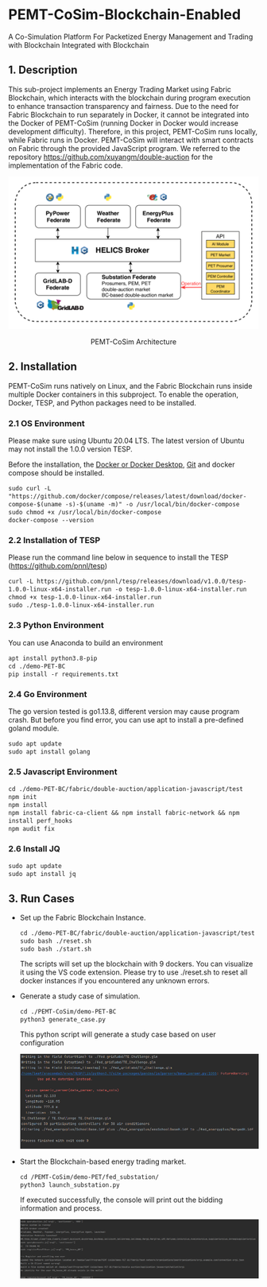 # PEMT-CoSim-Blockchain-Enabled

A Co-Simulation Platform For Packetized Energy Management and Trading with Blockchain Integrated with Blockchain

## 1. Description
This sub-project implements an Energy Trading Market using Fabric Blockchain, which interacts with the blockchain during program execution to enhance transaction transparency and fairness. Due to the need for Fabric Blockchain to run separately in Docker, it cannot be integrated into the Docker of PEMT-CoSim (running Docker in Docker would increase development difficulty). Therefore, in this project, PEMT-CoSim runs locally, while Fabric runs in Docker. PEMT-CoSim will interact with smart contracts on Fabric through the provided JavaScript program. We referred to the repository https://github.com/xuyangm/double-auction for the implementation of the Fabric code.




![image](../doc_images/PEMT-overview-withbc.png)
<center>PEMT-CoSim Architecture</center>

## 2. Installation
PEMT-CoSim runs natively on Linux, and the Fabric Blockchain runs inside multiple Docker containers in this subproject. To enable the operation, Docker, TESP, and Python packages need to be installed.

### 2.1 OS Environment

Please make sure using Ubuntu 20.04 LTS. The latest version of Ubuntu may not install the 1.0.0 version TESP.

Before the installation, the [Docker or Docker Desktop](https://www.docker.com/products/docker-desktop),  [Git](https://git-scm.com/) and docker compose should be installed. 

    sudo curl -L "https://github.com/docker/compose/releases/latest/download/docker-compose-$(uname -s)-$(uname -m)" -o /usr/local/bin/docker-compose
    sudo chmod +x /usr/local/bin/docker-compose
    docker-compose --version

### 2.2 Installation of TESP
Please run the command line below in sequence to install the TESP (https://github.com/pnnl/tesp)

    curl -L https://github.com/pnnl/tesp/releases/download/v1.0.0/tesp-1.0.0-linux-x64-installer.run -o tesp-1.0.0-linux-x64-installer.run
    chmod +x tesp-1.0.0-linux-x64-installer.run
    sudo ./tesp-1.0.0-linux-x64-installer.run


### 2.3 Python Environment
You can use Anaconda to build an environment

    apt install python3.8-pip
    cd ./demo-PET-BC
    pip install -r requirements.txt

### 2.4 Go Environment
The go version tested is go1.13.8, different version may cause program crash. But before you find error, you can use apt to install a pre-defined goland module.

    sudo apt update
    sudo apt install golang


### 2.5 Javascript Environment

    cd ./demo-PET-BC/fabric/double-auction/application-javascript/test
    npm init
    npm install
    npm install fabric-ca-client && npm install fabric-network && npm install perf_hooks
    npm audit fix

### 2.6 Install JQ

    sudo apt update
    sudo apt install jq

## 3. Run Cases

- Set up the Fabric Blockchain Instance.
    ```
    cd ./demo-PET-BC/fabric/double-auction/application-javascript/test
    sudo bash ./reset.sh
    sudo bash ./start.sh
    ```
  The scripts will set up the blockchain with 9 dockers. You can visualize it using the VS code extension. Please try to use ./reset.sh to reset all docker instances if you encountered any unknown errors.

- Generate a study case of simulation.
    ```
    cd ./PEMT-CoSim/demo-PET-BC
    python3 generate_case.py 
    ```
  This python script will generate a study case based on user configuration

  ![image](../doc_images/generate_case.png)

- Start the Blockchain-based energy trading market.
    ```
    cd /PEMT-CoSim/demo-PET/fed_substation/
    python3 launch_substation.py
    ```
  If executed successfully, the console will print out the bidding information and process.

  ![image](../doc_images/bidding.png)